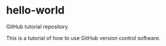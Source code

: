 # hello-world
GitHub tutorial repository


This is a tutorial of how to use GitHub version control software.
